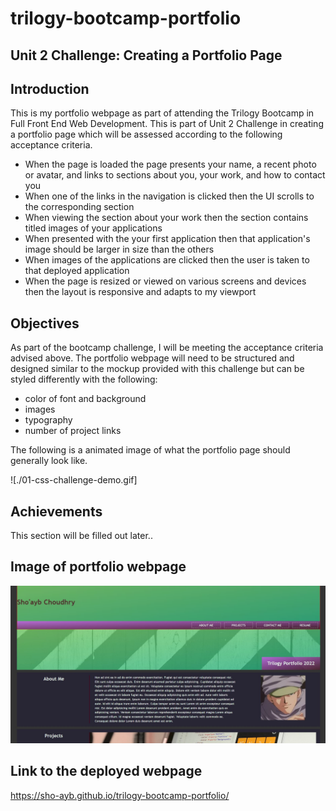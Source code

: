 # trilogy-bootcamp-portfolio

## Unit 2 Challenge: Creating a Portfolio Page

## Introduction

This is my portfolio webpage as part of attending the Trilogy Bootcamp in Full Front End Web Development. This is part of Unit 2 Challenge in creating a portfolio page which will be assessed according to the following acceptance criteria.

- When the page is loaded the page presents your name, a recent photo or avatar, and links to sections about you, your work, and how to contact you
- When one of the links in the navigation is clicked then the UI scrolls to the corresponding section
- When viewing the section about your work then the section contains titled images of your applications
- When presented with the your first application then that application's image should be larger in size than the others
- When images of the applications are clicked then the user is taken to that deployed application
- When the page is resized or viewed on various screens and devices then the layout is responsive and adapts to my viewport

## Objectives

As part of the bootcamp challenge, I will be meeting the acceptance criteria advised above. The portfolio webpage will need to be structured and designed similar to the mockup provided with this challenge but can be styled differently with the following:

- color of font and background
- images
- typography
- number of project links

The following is a animated image of what the portfolio page should generally look like.

![./01-css-challenge-demo.gif]

## Achievements

This section will be filled out later..

## Image of portfolio webpage

![image of portfolio webpage](./portfolio-webpage-completed.jpg)

## Link to the deployed webpage 

https://sho-ayb.github.io/trilogy-bootcamp-portfolio/

